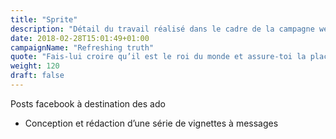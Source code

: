 ```yaml
---
title: "Sprite"
description: "Détail du travail réalisé dans le cadre de la campagne web « Refreshing Truth » pour Sprite"
date: 2018-02-28T15:01:49+01:00
campaignName: "Refreshing truth"
quote: "Fais-lui croire qu’il est le roi du monde et assure-toi la place sur la planche. #titanic #teamrose"
weight: 120
draft: false
---
```


Posts facebook à destination des ado

- Conception et rédaction d’une série de vignettes à messages
